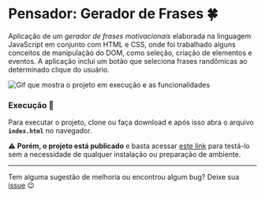 # Pensador: Gerador de Frases :four_leaf_clover:

Aplicação de um *gerador de frases motivacionais* elaborada na linguagem JavaScript em conjunto com HTML e CSS, onde foi trabalhado alguns conceitos de manipulação do DOM, como seleção, criação de elementos e eventos. A aplicação inclui um botão que seleciona frases randômicas ao determinado clique do usuário.

![Gif que mostra o projeto em execução e as funcionalidades](https://i.imgur.com/DjueDZp.png)

### Execução :rocket:

Para executar o projeto, clone ou faça download e após isso abra o arquivo **`index.html`** no navegador. 

:warning: **Porém, o projeto está publicado**  e basta acessar [este link](XXXXXXXXX) para testá-lo sem a necessidade de qualquer instalação ou preparação de ambiente.

---

Tem alguma sugestão de melhoria ou encontrou algum bug? Deixe sua [issue](https://github.com/NadiaaOliverr/ToDo-List/issues) 😉